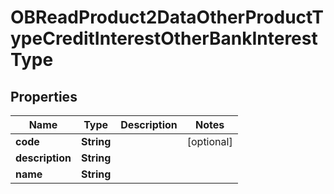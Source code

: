 
# OBReadProduct2DataOtherProductTypeCreditInterestOtherBankInterestType

## Properties
Name | Type | Description | Notes
------------ | ------------- | ------------- | -------------
**code** | **String** |  |  [optional]
**description** | **String** |  | 
**name** | **String** |  | 



